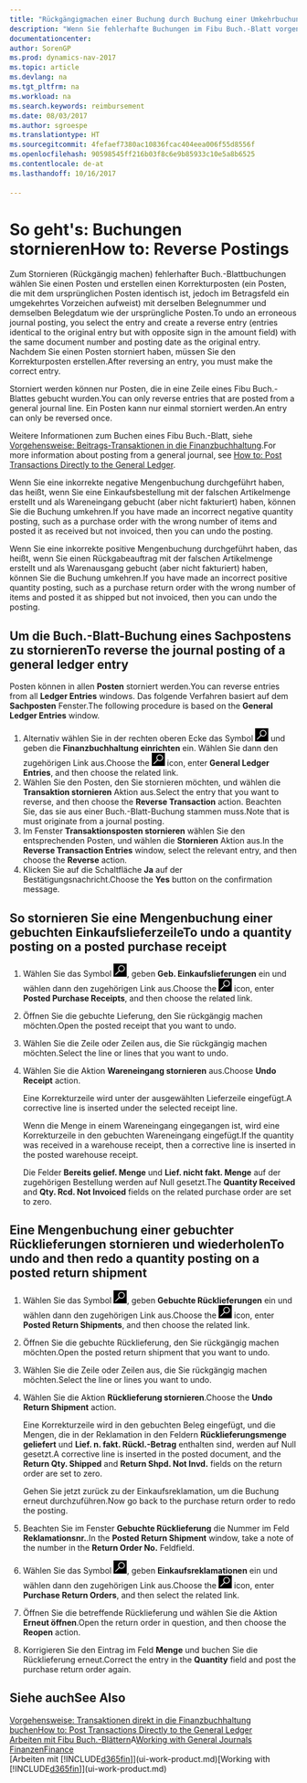 ```yaml
---
title: "Rückgängigmachen einer Buchung durch Buchung einer Umkehrbuchung"
description: "Wenn Sie fehlerhafte Buchungen im Fibu Buch.-Blatt vorgenommen haben, können Sie die Funktion verwenden, um die korrekte Buchung mit einem Protokoll zu stornieren."
documentationcenter: 
author: SorenGP
ms.prod: dynamics-nav-2017
ms.topic: article
ms.devlang: na
ms.tgt_pltfrm: na
ms.workload: na
ms.search.keywords: reimbursement
ms.date: 08/03/2017
ms.author: sgroespe
ms.translationtype: HT
ms.sourcegitcommit: 4fefaef7380ac10836fcac404eea006f55d8556f
ms.openlocfilehash: 90598545ff216b03f8c6e9b85933c10e5a8b6525
ms.contentlocale: de-at
ms.lasthandoff: 10/16/2017

---
```

# <a name="how-to-reverse-postings"></a><span data-ttu-id="26831-103">So geht's: Buchungen stornieren</span><span class="sxs-lookup"><span data-stu-id="26831-103">How to: Reverse Postings</span></span>
<span data-ttu-id="26831-104">Zum Stornieren (Rückgängig machen) fehlerhafter Buch.-Blattbuchungen wählen Sie einen Posten und erstellen einen Korrekturposten (ein Posten, die mit dem ursprünglichen Posten identisch ist, jedoch im Betragsfeld ein umgekehrtes Vorzeichen aufweist) mit derselben Belegnummer und demselben Belegdatum wie der ursprüngliche Posten.</span><span class="sxs-lookup"><span data-stu-id="26831-104">To undo an erroneous journal posting, you select the entry and create a reverse entry (entries identical to the original entry but with opposite sign in the amount field) with the same document number and posting date as the original entry.</span></span> <span data-ttu-id="26831-105">Nachdem Sie einen Posten storniert haben, müssen Sie den Korrekturposten erstellen.</span><span class="sxs-lookup"><span data-stu-id="26831-105">After reversing an entry, you must make the correct entry.</span></span>

<span data-ttu-id="26831-106">Storniert werden können nur Posten, die in eine Zeile eines Fibu Buch.-Blattes gebucht wurden.</span><span class="sxs-lookup"><span data-stu-id="26831-106">You can only reverse entries that are posted from a general journal line.</span></span> <span data-ttu-id="26831-107">Ein Posten kann nur einmal storniert werden.</span><span class="sxs-lookup"><span data-stu-id="26831-107">An entry can only be reversed once.</span></span>

<span data-ttu-id="26831-108">Weitere Informationen zum Buchen eines Fibu Buch.-Blatt, siehe [Vorgehensweise: Beitrags-Transaktionen in die Finanzbuchhaltung](finance-how-post-transactions-directly.md).</span><span class="sxs-lookup"><span data-stu-id="26831-108">For more information about posting from a general journal, see [How to: Post Transactions Directly to the General Ledger](finance-how-post-transactions-directly.md).</span></span>

<span data-ttu-id="26831-109">Wenn Sie eine inkorrekte negative Mengenbuchung durchgeführt haben, das heißt, wenn Sie eine Einkaufsbestellung mit der falschen Artikelmenge erstellt und als Wareneingang gebucht (aber nicht fakturiert) haben, können Sie die Buchung umkehren.</span><span class="sxs-lookup"><span data-stu-id="26831-109">If you have made an incorrect negative quantity posting, such as a purchase order with the wrong number of items and posted it as received but not invoiced, then you can undo the posting.</span></span>

<span data-ttu-id="26831-110">Wenn Sie eine inkorrekte positive Mengenbuchung durchgeführt haben, das heißt, wenn Sie einen Rückgabeauftrag mit der falschen Artikelmenge erstellt und als Warenausgang gebucht (aber nicht fakturiert) haben, können Sie die Buchung umkehren.</span><span class="sxs-lookup"><span data-stu-id="26831-110">If you have made an incorrect positive quantity posting, such as a purchase return order with the wrong number of items and posted it as shipped but not invoiced, then you can undo the posting.</span></span>   

## <a name="to-reverse-the-journal-posting-of-a-general-ledger-entry"></a><span data-ttu-id="26831-111">Um die Buch.-Blatt-Buchung eines Sachpostens zu stornieren</span><span class="sxs-lookup"><span data-stu-id="26831-111">To reverse the journal posting of a general ledger entry</span></span>
<span data-ttu-id="26831-112">Posten können in allen **Posten** storniert werden.</span><span class="sxs-lookup"><span data-stu-id="26831-112">You can reverse entries from all **Ledger Entries** windows.</span></span> <span data-ttu-id="26831-113">Das folgende Verfahren basiert auf dem **Sachposten** Fenster.</span><span class="sxs-lookup"><span data-stu-id="26831-113">The following procedure is based on the **General Ledger Entries** window.</span></span>
1. <span data-ttu-id="26831-114">Alternativ wählen Sie in der rechten oberen Ecke das Symbol ![Nach Seite oder Bericht suchen](media/ui-search/search_small.png "Nach Seite oder Bericht suchen") und geben die **Finanzbuchhaltung einrichten** ein. Wählen Sie dann den zugehörigen Link aus.</span><span class="sxs-lookup"><span data-stu-id="26831-114">Choose the ![Search for Page or Report](media/ui-search/search_small.png "Search for Page or Report icon") icon, enter **General Ledger Entries**, and then choose the related link.</span></span>
2. <span data-ttu-id="26831-115">Wählen Sie den Posten, den Sie stornieren möchten, und wählen die **Transaktion stornieren** Aktion aus.</span><span class="sxs-lookup"><span data-stu-id="26831-115">Select the entry that you want to reverse, and then choose the **Reverse Transaction** action.</span></span> <span data-ttu-id="26831-116">Beachten Sie, das sie aus einer Buch.-Blatt-Buchung stammen muss.</span><span class="sxs-lookup"><span data-stu-id="26831-116">Note that is must originate from a journal posting.</span></span>
3. <span data-ttu-id="26831-117">Im Fenster **Transaktionsposten stornieren** wählen Sie den entsprechenden Posten, und wählen die **Stornieren** Aktion aus.</span><span class="sxs-lookup"><span data-stu-id="26831-117">In the **Reverse Transaction Entries** window, select the relevant entry, and then choose the **Reverse** action.</span></span>
4. <span data-ttu-id="26831-118">Klicken Sie auf die Schaltfläche **Ja** auf der Bestätigungsnachricht.</span><span class="sxs-lookup"><span data-stu-id="26831-118">Choose the **Yes** button on the confirmation message.</span></span>

## <a name="to-undo-a-quantity-posting-on-a-posted-purchase-receipt"></a><span data-ttu-id="26831-119">So stornieren Sie eine Mengenbuchung einer gebuchten Einkaufslieferzeile</span><span class="sxs-lookup"><span data-stu-id="26831-119">To undo a quantity posting on a posted purchase receipt</span></span>  

1.  <span data-ttu-id="26831-120">Wählen Sie das Symbol ![Nach Seite oder Bericht suchen](media/ui-search/search_small.png "Symbol Nach Seite oder Bericht suchen"), geben **Geb. Einkaufslieferungen** ein und wählen dann den zugehörigen Link aus.</span><span class="sxs-lookup"><span data-stu-id="26831-120">Choose the ![Search for Page or Report](media/ui-search/search_small.png "Search for Page or Report icon") icon, enter **Posted Purchase Receipts**, and then choose the related link.</span></span>  
2.  <span data-ttu-id="26831-121">Öffnen Sie die gebuchte Lieferung, den Sie rückgängig machen möchten.</span><span class="sxs-lookup"><span data-stu-id="26831-121">Open the posted receipt that you want to undo.</span></span>  
3.  <span data-ttu-id="26831-122">Wählen Sie die Zeile oder Zeilen aus, die Sie rückgängig machen möchten.</span><span class="sxs-lookup"><span data-stu-id="26831-122">Select the line or lines that you want to undo.</span></span>  
4.  <span data-ttu-id="26831-123">Wählen Sie die Aktion **Wareneingang stornieren** aus.</span><span class="sxs-lookup"><span data-stu-id="26831-123">Choose **Undo Receipt** action.</span></span>

    <span data-ttu-id="26831-124">Eine Korrekturzeile wird unter der ausgewählten Lieferzeile eingefügt.</span><span class="sxs-lookup"><span data-stu-id="26831-124">A corrective line is inserted under the selected receipt line.</span></span>  

    <span data-ttu-id="26831-125">Wenn die Menge in einem Wareneingang eingegangen ist, wird eine Korrekturzeile in den gebuchten Wareneingang eingefügt.</span><span class="sxs-lookup"><span data-stu-id="26831-125">If the quantity was received in a warehouse receipt, then a corrective line is inserted in the posted warehouse receipt.</span></span>  

    <span data-ttu-id="26831-126">Die Felder **Bereits gelief. Menge** und **Lief. nicht fakt. Menge** auf der zugehörigen Bestellung werden auf Null gesetzt.</span><span class="sxs-lookup"><span data-stu-id="26831-126">The **Quantity Received** and **Qty. Rcd. Not Invoiced** fields on the related purchase order are set to zero.</span></span>

## <a name="to-undo-and-then-redo-a-quantity-posting-on-a-posted-return-shipment"></a><span data-ttu-id="26831-127">Eine Mengenbuchung einer gebuchter Rücklieferungen stornieren und wiederholen</span><span class="sxs-lookup"><span data-stu-id="26831-127">To undo and then redo a quantity posting on a posted return shipment</span></span>

1.  <span data-ttu-id="26831-128">Wählen Sie das Symbol ![Nach Seite oder Bericht suchen](media/ui-search/search_small.png "Symbol Nach Seite oder Bericht suchen"), geben **Gebuchte Rücklieferungen** ein und wählen dann den zugehörigen Link aus.</span><span class="sxs-lookup"><span data-stu-id="26831-128">Choose the ![Search for Page or Report](media/ui-search/search_small.png "Search for Page or Report icon") icon, enter **Posted Return Shipments**, and then choose the related link.</span></span>  
2.  <span data-ttu-id="26831-129">Öffnen Sie die gebuchte Rücklieferung, den Sie rückgängig machen möchten.</span><span class="sxs-lookup"><span data-stu-id="26831-129">Open the posted return shipment that you want to undo.</span></span>
3. <span data-ttu-id="26831-130">Wählen Sie die Zeile oder Zeilen aus, die Sie rückgängig machen möchten.</span><span class="sxs-lookup"><span data-stu-id="26831-130">Select the line or lines you want to undo.</span></span>  

4.  <span data-ttu-id="26831-131">Wählen Sie die Aktion **Rücklieferung stornieren**.</span><span class="sxs-lookup"><span data-stu-id="26831-131">Choose the **Undo Return Shipment** action.</span></span>  

    <span data-ttu-id="26831-132">Eine Korrekturzeile wird in den gebuchten Beleg eingefügt, und die Mengen, die in der Reklamation in den Feldern **Rücklieferungsmenge geliefert** und **Lief. n. fakt. Rückl.-Betrag** enthalten sind, werden auf Null gesetzt.</span><span class="sxs-lookup"><span data-stu-id="26831-132">A corrective line is inserted in the posted document, and the **Return Qty. Shipped** and **Return Shpd. Not Invd.** fields on the return order are set to zero.</span></span>  

    <span data-ttu-id="26831-133">Gehen Sie jetzt zurück zu der Einkaufsreklamation, um die Buchung erneut durchzuführen.</span><span class="sxs-lookup"><span data-stu-id="26831-133">Now go back to the purchase return order to redo the posting.</span></span>  

5.  <span data-ttu-id="26831-134">Beachten Sie im Fenster **Gebuchte Rücklieferung** die Nummer im Feld **Reklamationsnr.**.</span><span class="sxs-lookup"><span data-stu-id="26831-134">In the **Posted Return Shipment** window, take a note of the number in the **Return Order No.**</span></span> <span data-ttu-id="26831-135">Feld</span><span class="sxs-lookup"><span data-stu-id="26831-135">field.</span></span>  
6.  <span data-ttu-id="26831-136">Wählen Sie das Symbol ![Nach Seite oder Bericht suchen](media/ui-search/search_small.png "Symbol Nach Seite oder Bericht suchen"), geben **Einkaufsreklamationen** ein und wählen dann den zugehörigen Link aus.</span><span class="sxs-lookup"><span data-stu-id="26831-136">Choose the ![Search for Page or Report](media/ui-search/search_small.png "Search for Page or Report icon") icon, enter **Purchase Return Orders**, and then select the related link.</span></span>  
7.  <span data-ttu-id="26831-137">Öffnen Sie die betreffende Rücklieferung und wählen Sie die Aktion **Erneut öffnen**.</span><span class="sxs-lookup"><span data-stu-id="26831-137">Open the return order in question, and then choose the **Reopen** action.</span></span>  
8.  <span data-ttu-id="26831-138">Korrigieren Sie den Eintrag im Feld **Menge** und buchen Sie die Rücklieferung erneut.</span><span class="sxs-lookup"><span data-stu-id="26831-138">Correct the entry in the **Quantity** field and post the purchase return order again.</span></span>  

## <a name="see-also"></a><span data-ttu-id="26831-139">Siehe auch</span><span class="sxs-lookup"><span data-stu-id="26831-139">See Also</span></span>
[<span data-ttu-id="26831-140">Vorgehensweise: Transaktionen direkt in die Finanzbuchhaltung buchen</span><span class="sxs-lookup"><span data-stu-id="26831-140">How to: Post Transactions Directly to the General Ledger</span></span>](finance-how-post-transactions-directly.md)  
<span data-ttu-id="26831-141">[Arbeiten mit Fibu Buch.-Blättern](ui-work-general-journals.md)A</span><span class="sxs-lookup"><span data-stu-id="26831-141">[Working with General Journals](ui-work-general-journals.md)</span></span>  
[<span data-ttu-id="26831-142">Finanzen</span><span class="sxs-lookup"><span data-stu-id="26831-142">Finance</span></span>](finance.md)  
<span data-ttu-id="26831-143">[Arbeiten mit [!INCLUDE[d365fin](includes/d365fin_md.md)]](ui-work-product.md)</span><span class="sxs-lookup"><span data-stu-id="26831-143">[Working with [!INCLUDE[d365fin](includes/d365fin_md.md)]](ui-work-product.md)</span></span>  


